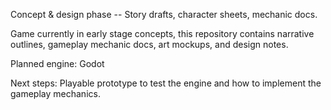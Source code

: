 Concept & design phase -- Story drafts, character sheets, mechanic docs.

Game currently in early stage concepts, this repository contains narrative outlines, gameplay mechanic docs, art mockups, and design notes.

Planned engine: Godot

Next steps: Playable prototype to test the engine and how to implement the gameplay mechanics.
